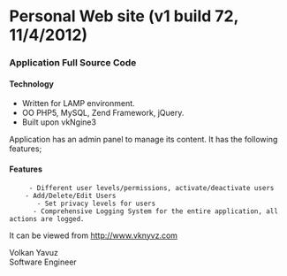 Personal Web site (v1 build 72, 11/4/2012)
=============================================

### Application Full Source Code ###

#### Technology ####
 - Written for LAMP environment. <br>
 - OO PHP5, MySQL, Zend Framework, jQuery. <br>
 - Built upon vkNgine3
   
Application has an admin panel to manage its content. It has the following features; <br>

#### Features ####
         - Different user levels/permissions, activate/deactivate users
        - Add/Delete/Edit Users
           - Set privacy levels for users
          - Comprehensive Logging System for the entire application, all actions are logged.

It can be viewed from http://www.vknyvz.com <br>

Volkan Yavuz <br>
Software Engineer
